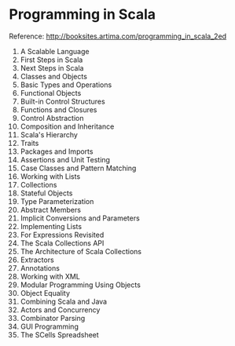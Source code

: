 # Programming in Scala

Reference:  http://booksites.artima.com/programming_in_scala_2ed

1. A Scalable Language
2. First Steps in Scala
3. Next Steps in Scala
4. Classes and Objects
5. Basic Types and Operations
6. Functional Objects
7. Built-in Control Structures
8. Functions and Closures
9. Control Abstraction
10. Composition and Inheritance
11. Scala's Hierarchy
12. Traits
13. Packages and Imports
14. Assertions and Unit Testing
15. Case Classes and Pattern Matching
16. Working with Lists
17. Collections
18. Stateful Objects
19. Type Parameterization
20. Abstract Members
21. Implicit Conversions and Parameters
22. Implementing Lists
23. For Expressions Revisited
24. The Scala Collections API
25. The Architecture of Scala Collections
26. Extractors
27. Annotations
28. Working with XML
29. Modular Programming Using Objects
30. Object Equality
31. Combining Scala and Java
32. Actors and Concurrency
33. Combinator Parsing
34. GUI Programming
35. The SCells Spreadsheet
